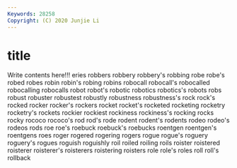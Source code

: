 ```yaml
---
Keywords: 28258
Copyright: (C) 2020 Junjie Li
---
```


# title

Write contents here!!!
eries 
robbers
robbery 
robbery's 
robbing 
robe 
robe's 
robed 
robes 
robin 
robin's 
robing
robins 
robocall 
robocall's 
robocalled 
robocalling 
robocalls 
robot 
robot's 
robotic 
robotics
robotics's 
robots 
robs 
robust 
robuster 
robustest 
robustly 
robustness 
robustness's 
rock
rock's 
rocked 
rocker 
rocker's 
rockers 
rocket 
rocket's 
rocketed 
rocketing 
rocketry
rocketry's 
rockets 
rockier 
rockiest 
rockiness 
rockiness's 
rocking 
rocks 
rocky 
rococo
rococo's 
rod 
rod's 
rode 
rodent 
rodent's 
rodents 
rodeo 
rodeo's 
rodeos
rods 
roe 
roe's 
roebuck 
roebuck's 
roebucks 
roentgen 
roentgen's 
roentgens 
roes
roger 
rogered 
rogering 
rogers 
rogue 
rogue's 
roguery 
roguery's 
rogues 
roguish
roguishly 
roil 
roiled 
roiling 
roils 
roister 
roistered 
roisterer 
roisterer's 
roisterers
roistering 
roisters 
role 
role's 
roles 
roll 
roll's 
rollback 
